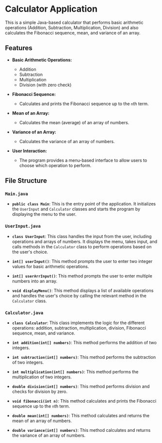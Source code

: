 # Calculator Application

This is a simple Java-based calculator that performs basic arithmetic operations (Addition, Subtraction, Multiplication, Division) and also calculates the Fibonacci sequence, mean, and variance of an array.

## Features

- **Basic Arithmetic Operations:**
  - Addition
  - Subtraction
  - Multiplication
  - Division (with zero check)
  
- **Fibonacci Sequence:**
  - Calculates and prints the Fibonacci sequence up to the `n`th term.

- **Mean of an Array:**
  - Calculates the mean (average) of an array of numbers.

- **Variance of an Array:**
  - Calculates the variance of an array of numbers.

- **User Interaction:**
  - The program provides a menu-based interface to allow users to choose which operation to perform.
  
## File Structure

### `Main.java`
- **`public class Main`**: This is the entry point of the application. It initializes the `UserInput` and `Calculator` classes and starts the program by displaying the menu to the user.

### `UserInput.java`
- **`class UserInput`**: This class handles the input from the user, including operations and arrays of numbers. It displays the menu, takes input, and calls methods in the `Calculator` class to perform operations based on the user's choice.

- **`int[] userInput()`**: This method prompts the user to enter two integer values for basic arithmetic operations.
- **`int[] userArrInput()`**: This method prompts the user to enter multiple numbers into an array.
- **`void displayMenu()`**: This method displays a list of available operations and handles the user's choice by calling the relevant method in the `Calculator` class.

### `Calculator.java`
- **`class Calculator`**: This class implements the logic for the different operations: addition, subtraction, multiplication, division, Fibonacci sequence, mean, and variance.

- **`int addition(int[] numbers)`**: This method performs the addition of two integers.
- **`int subtraction(int[] numbers)`**: This method performs the subtraction of two integers.
- **`int multiplication(int[] numbers)`**: This method performs the multiplication of two integers.
- **`double division(int[] numbers)`**: This method performs division and checks for division by zero.
- **`void fibonacci(int n)`**: This method calculates and prints the Fibonacci sequence up to the `n`th term.
- **`double mean(int[] numbers)`**: This method calculates and returns the mean of an array of numbers.
- **`double variance(int[] numbers)`**: This method calculates and returns the variance of an array of numbers.



